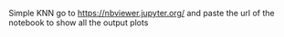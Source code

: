 Simple KNN
go to https://nbviewer.jupyter.org/ and paste the url of the notebook to show all the output plots
